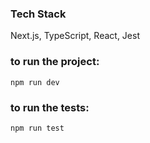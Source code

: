 ### Tech Stack
Next.js, TypeScript, React, Jest

### to run the project:

```
npm run dev
```

### to run the tests:

```
npm run test
```


